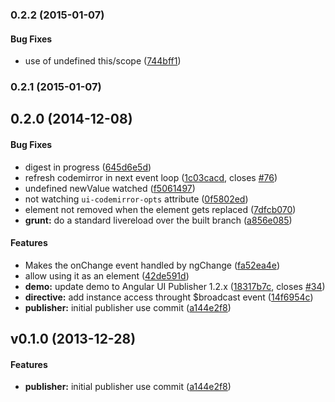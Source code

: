 <a name="0.2.2"></a>
### 0.2.2 (2015-01-07)


#### Bug Fixes

* use of undefined this/scope ([744bff1](https://github.com/angular-ui/ui-codemirror/commit/744bff199f3cd57c0c7333fd73a775b11b3bde6d))

<a name="0.2.1"></a>
### 0.2.1 (2015-01-07)


<a name="0.2.0"></a>
## 0.2.0 (2014-12-08)


#### Bug Fixes

* digest in progress ([645d6e5d](https://github.com/angular-ui/ui-codemirror/commit/645d6e5da2cfb40afa342cd6822374b2299bba39))
* refresh codemirror in next event loop ([1c03cacd](https://github.com/angular-ui/ui-codemirror/commit/1c03cacdd30d5b70cb0e8c15b6383fbfddeff6d2), closes [#76](https://github.com/angular-ui/ui-codemirror/issues/76))
* undefined newValue watched ([f5061497](https://github.com/angular-ui/ui-codemirror/commit/f5061497f465090be4bb53a4b4b6c534c586d214))
* not watching `ui-codemirror-opts` attribute ([0f5802ed](https://github.com/angular-ui/ui-codemirror/commit/0f5802ed39444b3c3dcf49b5bbcc9fd756833cfe))
* element not removed when the element gets replaced ([7dfcb070](https://github.com/angular-ui/ui-codemirror/commit/7dfcb0704220d8034647b18e41ffd9ee7904d525))
* **grunt:** do a standard livereload over the built branch ([a856e085](https://github.com/angular-ui/ui-codemirror/commit/a856e085a0ddff949b15c5cac9ec67b4323d8e13))


#### Features

* Makes the onChange event handled by ngChange ([fa52ea4e](https://github.com/angular-ui/ui-codemirror/commit/fa52ea4e86b85dc9e2b90996282cb1cc12020d04))
* allow using it as an element ([42de591d](https://github.com/angular-ui/ui-codemirror/commit/42de591db63711d27b75fa5d345623ab3e472efb))
* **demo:** update demo to Angular UI Publisher 1.2.x ([18317b7c](https://github.com/angular-ui/ui-codemirror/commit/18317b7c010c80e3eadc4f516eae62d2be837e73), closes [#34](https://github.com/angular-ui/ui-codemirror/issues/34))
* **directive:** add instance access throught $broadcast event ([14f6954c](https://github.com/angular-ui/ui-codemirror/commit/14f6954c376479ac2108edc0556b48c6b1123953))
* **publisher:** initial publisher use commit ([a144e2f8](https://github.com/angular-ui/ui-codemirror/commit/a144e2f8b3134df9e4a9ce313778b0086ea82af9))


<a name="v0.1.0"></a>
## v0.1.0 (2013-12-28)


#### Features

* **publisher:** initial publisher use commit ([a144e2f8](https://github.com/angular-ui/ui-codemirror/commit/a144e2f8b3134df9e4a9ce313778b0086ea82af9))


